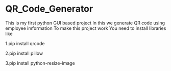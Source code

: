 # QR_Code_Generator
This is my first python GUI based project
In this we generate QR code using employee imformation
To make this project work You need to install libraries like


  1.pip install qrcode
  
  
  2.pip install pillow
  
  
  3.pip install python-resize-image
